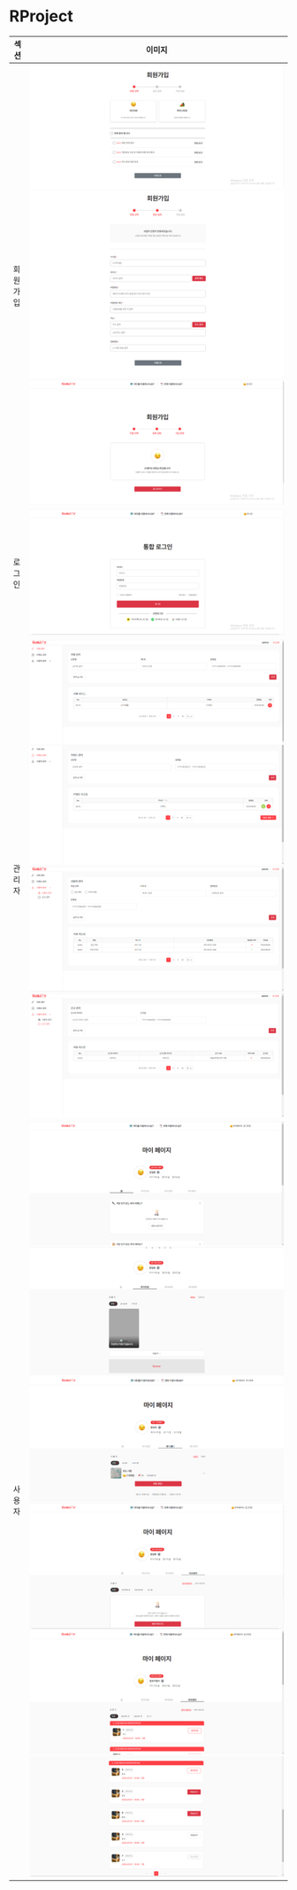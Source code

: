 # RProject
<div>
    <table>
        <thead>
            <tr>
                <th>섹션</th>
                <th>이미지</th>
            </tr>
        </thead>
        <tbody>
            <tr>
                <td>회원가입</td>
                <td>
                    <img src="https://github.com/parkhongjoon/RProject/blob/main/img/회원가입1.png" alt="회원가입1">
                    <img src="https://github.com/parkhongjoon/RProject/blob/main/img/회원가입2.png" alt="회원가입2">
                    <img src="https://github.com/parkhongjoon/RProject/blob/main/img/회원가입3.png" alt="회원가입3">
                </td>
            </tr>
            <tr>
                <td>로그인</td>
                <td>
                    <img src="https://github.com/parkhongjoon/RProject/blob/main/img/로그인1.png" alt="로그인1">
                </td>
            </tr>
            <tr>
                <td>관리자</td>
                <td>
                    <img src="https://github.com/parkhongjoon/RProject/blob/main/img/관리자1.png" alt="관리자1">
                    <img src="https://github.com/parkhongjoon/RProject/blob/main/img/관리자2.png" alt="관리자2">
                    <img src="https://github.com/parkhongjoon/RProject/blob/main/img/관리자3.png" alt="관리자3">
                    <img src="https://github.com/parkhongjoon/RProject/blob/main/img/관리자4.png" alt="관리자4">
                </td>
            </tr>
            <tr>
                <td>사용자</td>
                <td>
                    <img src="https://github.com/parkhongjoon/RProject/blob/main/img/사용자1.png" alt="사용자1">
                    <img src="https://github.com/parkhongjoon/RProject/blob/main/img/사용자2.png" alt="사용자2">
                    <img src="https://github.com/parkhongjoon/RProject/blob/main/img/사용자3.png" alt="사용자3">
                    <img src="https://github.com/parkhongjoon/RProject/blob/main/img/사용자4 예약없음.png" alt="사용자4 예약없음">
                    <img src="https://github.com/parkhongjoon/RProject/blob/main/img/사용자4 예약 유.png" alt="사용자4 예약 유">
                    <img src="https://github.com/parkhongjoon/RProject/blob/main/img/사용자4 예약 유 2.png" alt="사용자4 예약 유 2">
                </td>
            </tr>
        </tbody>
    </table>
</div>
